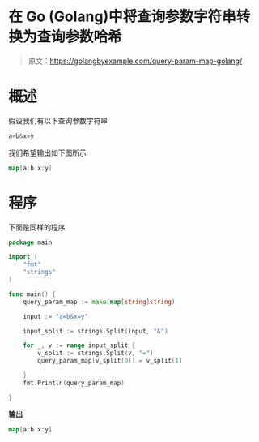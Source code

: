 # 在 Go (Golang)中将查询参数字符串转换为查询参数哈希

> 原文：<https://golangbyexample.com/query-param-map-golang/>

# **概述**

假设我们有以下查询参数字符串

```go
a=b&x=y
```

我们希望输出如下图所示

```go
map[a:b x:y]
```

# **程序**

下面是同样的程序

```go
package main

import (
	"fmt"
	"strings"
)

func main() {
	query_param_map := make(map[string]string)

	input := "a=b&x=y"

	input_split := strings.Split(input, "&")

	for _, v := range input_split {
		v_split := strings.Split(v, "=")
		query_param_map[v_split[0]] = v_split[1]

	}
	fmt.Println(query_param_map)

}
```

**输出**

```go
map[a:b x:y]
```